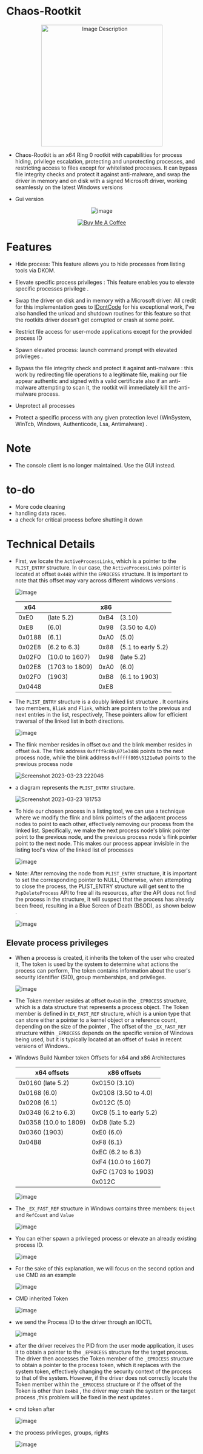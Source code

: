 # Chaos-Rootkit

<p align="center">
  <img src="https://user-images.githubusercontent.com/60795188/227610457-51555f6e-885c-47fd-8a04-ab2351035a2b.png" alt="Image Description" width="320">
</p>


*  Chaos-Rootkit is an x64 Ring 0 rootkit with capabilities for process hiding, privilege escalation, protecting and unprotecting processes, and restricting access to files except for whitelisted processes. It can bypass file integrity checks and protect it against anti-malware, and swap the driver in memory and on disk with a signed Microsoft driver, working seamlessly on the latest Windows versions

* Gui version
  
<p align="center">
    <img src="https://github.com/user-attachments/assets/be4a4203-9ad4-4be3-b4b5-da86edceff2a" alt="image">
</p>

    
<p align="center">
  <a href="https://www.buymeacoffee.com/ZeroMemoryEx" target="_blank">
    <img src="https://www.buymeacoffee.com/assets/img/custom_images/orange_img.png" alt="Buy Me A Coffee">
  </a>
</p>

# Features

* Hide process: This feature allows you to hide processes from listing tools via DKOM.

* Elevate specific process privileges : This feature enables you to elevate specific processes privilege .

* Swap the driver on disk and in memory with a Microsoft driver: All credit for this implementation goes to [IDontCode](https://x.com/_xeroxz) for his exceptional work, I've also handled the unload and shutdown routines for this feature so that the rootkits driver doesn’t get corrupted or crash at some point.

* Restrict file access for user-mode applications except for the provided process ID
  
* Spawn elevated process: launch command prompt with elevated privileges .

* Bypass the file integrity check and protect it against anti-malware : this work by redirecting file operations to a legitimate file, making our file appear authentic and signed with a valid certificate also if   an anti-malware attempting to scan it, the rootkit will immediately kill the anti-malware process.
  
* Unprotect all processes

* Protect a specific process with any given protection level (WinSystem, WinTcb, Windows, Authenticode, Lsa, Antimalware) .

# Note

* The console client is no longer maintained. Use the GUI instead.

# to-do

* More code cleaning
* handling data races.
* a check for critical process before shutting it down

# Technical Details

* First, we locate the `ActiveProcessLinks`, which is a pointer to the `PLIST_ENTRY` structure. In our case, the `ActiveProcessLinks` pointer is located at offset `0x448` within the `EPROCESS` structure. It is important to note that this offset may vary across different windows versions .

  ![image](https://user-images.githubusercontent.com/60795188/227363440-488dcf7d-d513-4563-8651-e44c50794881.png)
  
  | x64     |               | x86     |                     |         
  | ---     | ---           | ---     | ---                 |
  | 0xE0    | (late 5.2)    | 0xB4    | (3.10)              |
  | 0xE8    | (6.0)         | 0x98    | (3.50 to 4.0)       |
  | 0x0188  | (6.1)         | 0xA0    | (5.0)               |
  | 0x02E8  | (6.2 to 6.3)  | 0x88    | (5.1 to early 5.2)  |
  | 0x02F0  | (10.0 to 1607)| 0x98    | (late 5.2)          |
  | 0x02E8  | (1703 to 1809)| 0xA0    | (6.0)               |
  | 0x02F0  | (1903)        | 0xB8    | (6.1 to 1903)       |
  | 0x0448  | | 0xE8        |         |

* The `PLIST_ENTRY` structure is a doubly linked list structure . It contains two members, `Blink` and `Flink`, which are pointers to the previous and next entries in the list, respectively, These pointers allow for efficient traversal of the linked list in both directions.

  ![image](https://user-images.githubusercontent.com/60795188/227370531-b1a90f9a-4fe7-4f57-8787-e1da1543e1b7.png)
 
* The flink member resides in offset `0x0` and the blink member resides in offset `0x8`. The flink address `0xffff9c8b\071e3488` points to the next process node, while the blink address `0xfffff805\5121e0a0` points to the previous process node

  ![Screenshot 2023-03-23 222046](https://user-images.githubusercontent.com/60795188/227380821-92717306-66ee-40a0-8831-1cfc1a819eda.png)

* a diagram represents the `PLIST_ENTRY` structure.

  ![Screenshot 2023-03-23 181753](https://user-images.githubusercontent.com/60795188/227361450-d35e0fbb-cfbd-4fbf-bfd6-cef3373ab07a.png)
  
* To hide our chosen process in a listing tool, we can use a technique where we modify the flink and blink pointers of the adjacent process nodes to point to each other, effectively removing our process from the linked list. Specifically, we make the next process node's blink pointer point to the previous node, and the previous process node's flink pointer point to the next node. This makes our process appear invisible in the listing tool's view of the linked list of processes

  ![image](https://user-images.githubusercontent.com/60795188/227380533-0e80298c-0800-485a-8797-1cc7a0efb757.png)

* Note: After removing the node from `PLIST_ENTRY` structure, it is important to set the corresponding pointer to NULL, Otherwise, when attempting to close the process, the PLIST_ENTRY structure will get sent to the `PspDeleteProcess` API to free all its resources, after the API does not find the process in the structure, it will suspect that the process has already been freed, resulting in a Blue Screen of Death (BSOD), as shown below  .

  ![image](https://user-images.githubusercontent.com/60795188/228383831-f1a4940a-4ebb-4478-b964-ec54d4eab8e7.png)


## Elevate process privileges

* When a process is created, it inherits the token of the user who created it, The token is used by the system to determine what actions the process can perform, The token contains information about the user's security identifier (SID), group memberships, and privileges.

  ![image](https://user-images.githubusercontent.com/60795188/226148214-1d63149a-e2e6-4938-9067-30df7939c9db.png)
  
* The Token member resides at offset `0x4b8` in the `_EPROCESS` structure, which is a data structure that represents a process object. The Token member is defined in  `EX_FAST_REF` structure, which is a union type that can store either a pointer to a kernel object or a reference count, depending on the size of the pointer , The offset of the `_EX_FAST_REF` structure within `_EPROCESS` depends on the specific version of Windows being used, but it is typically located at an offset of `0x4b8` in recent versions of Windows..

* Windows Build Number token Offsets for x64 and x86 Architectures

  | x64 offsets    | x86 offsets        |
  | --------------| ------------------ |
  | 0x0160 (late 5.2) | 0x0150 (3.10)      |
  | 0x0168 (6.0)  | 0x0108 (3.50 to 4.0) |
  | 0x0208 (6.1)  | 0x012C (5.0)        |
  | 0x0348 (6.2 to 6.3) | 0xC8 (5.1 to early 5.2) |
  | 0x0358 (10.0 to 1809) | 0xD8 (late 5.2) |
  | 0x0360 (1903) | 0xE0 (6.0)          |
  | 0x04B8        | 0xF8 (6.1)          |
  |               | 0xEC (6.2 to 6.3)   |
  |               | 0xF4 (10.0 to 1607) |
  |               | 0xFC (1703 to 1903) |
  |               | 0x012C              |


    ![image](https://user-images.githubusercontent.com/60795188/226148257-b679202e-2371-4bda-98ea-689107221075.png)
  
* The `_EX_FAST_REF` structure in Windows contains three members: `Object` and `RefCount` and `Value`

  ![image](https://user-images.githubusercontent.com/60795188/226148720-8807b491-591c-479c-981f-734c1e868981.png)

* You can either spawn a privileged process or elevate an already existing process ID. 

  ![image](https://user-images.githubusercontent.com/60795188/226211454-7266638a-8cce-4417-a139-d3490d1fb68e.png) 

* For the sake of this explanation, we will focus on the second option and use CMD as an example

  ![image](https://user-images.githubusercontent.com/60795188/226149275-cfd76437-dda3-4964-9a54-43fa20247b3e.png)
  
* CMD inherited Token

  ![image](https://user-images.githubusercontent.com/60795188/226149373-2bf16ae9-e67f-4150-86b3-8376b0eb8428.png)
  
* we send the Process ID to the driver through an IOCTL 

  ![image](https://user-images.githubusercontent.com/60795188/226196873-f5cd9ab4-5c71-4d05-a0d4-4ae80a8dd809.png)

* after the driver receives the PID from the user mode application, it uses it to obtain a pointer to the `_EPROCESS` structure for the target process. The driver then accesses the Token member of the `_EPROCESS` structure to obtain a pointer to the process token, which it replaces with the system token, effectively changing the security context of the process to that of the system. However, if the driver does not correctly locate the Token member within the `_EPROCESS` structure or if the offset of the Token is other than `0x4b8` , the driver may crash the system or the target process ,this problem will be fixed in the next updates .

 
* cmd token after
 
  ![image](https://user-images.githubusercontent.com/60795188/227381408-58e9cc54-95ac-4ec5-8d9c-5de6c28f7062.png)

* the process privileges, groups, rights 
  
  ![image](https://user-images.githubusercontent.com/60795188/226149800-e80ea9d8-5f69-4425-ad0e-a4a65cd946d9.png)

  


